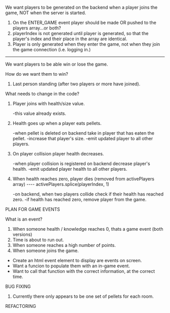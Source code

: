 We want players to be generated on the backend when a player joins the game, NOT when the server is started.

1. On the ENTER_GAME event player should be made OR pushed to the players array...or both?
2. playerIndex is not generated until player is generated, so that the player's index and their place in the array are identical.
3. Player is only generated when they enter the game, not when they join the game connection (i.e. logging in.)

---

We want players to be able win or lose the game.

How do we want them to win?

1. Last person standing (after two players or more have joined).

What needs to change in the code?

1. Player joins with health/size value.

   -this value already exists.

2. Health goes up when a player eats pellets.

   -when pellet is deleted on backend take in player that has eaten the pellet.
   -increase that player's size.
   -emit updated player to all other players.

3. On player collision player health decreases.

   -when player collision is registered on backend decrease player's health.
   -emit updated player health to all other players.

4. When health reaches zero, player dies (removed from activePlayers array) ---- activePlayers.splice(playerIndex, 1)

   -on backend, when two players collide check if their health has reached zero.
   -if health has reached zero, remove player from the game.

PLAN FOR GAME EVENTS

What is an event?

1. When someone health / knowledge reaches 0, thats a game event (both versions)
2. Time is about to run out.
3. When someone reaches a high number of points.
4. When someone joins the game.

- Create an html event element to display are events on screen.
- Want a funcion to populate them with an in-game event.
- Want to call that function with the correct information, at the correct time.

BUG FIXING

1. Currently there only appears to be one set of pellets for each room.

REFACTORING
